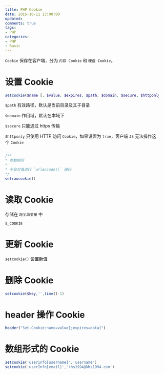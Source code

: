 ```yaml
---
title: PHP Cookie
date: 2016-10-11 13:00:00
updated:
comments: true
tags:
- PHP
categories:
- PHP
- Basic
---
```


`Cookie` 保存在客户端，分为 `内存 Cookie` 和 `硬盘 Cookie`。

<!--more-->

# 设置 Cookie

```php
setcookie($name [, $value, $expires, $path, $domain, $secure, $httponly])
```

`$path` 有效路径，默认是当前目录及其子目录

`$domain` 作用域，默认在本域下

`$secure` 只能通过 https 传输

`$httponly` 只使用 HTTP 访问 `Cookie`，如果设置为 `true`，客户端 `JS` 无法操作这个 `Cookie`

```php

/**
* 参数相同
*
* 不会对值进行 `urlencode()` 编码
*/
setrawcookie()
```

# 读取 Cookie

存储在 `超全局变量` 中

`$_COOKIE`

# 更新 Cookie

`setcookie()` 设置新值

# 删除 Cookie

```php
setcookie($key,'',time()-1)
```

# header 操作 Cookie

```php
header("Set-Cookie:name=value[;expires=data]")
```

# 数组形式的 Cookie

```php
setcookie('userInfo[username]','username')
setcookie('userInfo[email]','khs1994@khs1994.com')
```
